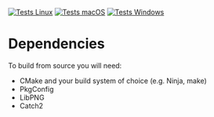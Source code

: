[![Tests Linux](https://github.com/chrishengler/terraingen/actions/workflows/tests-linux.yml/badge.svg)](https://github.com/chrishengler/terraingen/actions/workflows/tests-linux.yml)
[![Tests macOS](https://github.com/chrishengler/terraingen/actions/workflows/tests-mac.yml/badge.svg)](https://github.com/chrishengler/terraingen/actions/workflows/tests-mac.yml)
[![Tests Windows](https://github.com/chrishengler/terraingen/actions/workflows/tests-windows.yml/badge.svg)](https://github.com/chrishengler/terraingen/actions/workflows/tests-windows.yml)

# Dependencies

To build from source you will need:

* CMake and your build system of choice (e.g. Ninja, make)
* PkgConfig
* LibPNG
* Catch2